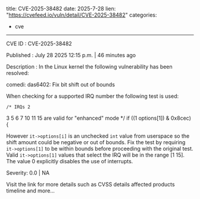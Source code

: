  
title: CVE-2025-38482
date: 2025-7-28
lien: "https://cvefeed.io/vuln/detail/CVE-2025-38482"
categories:
  - cve
---

CVE ID : CVE-2025-38482

Published :  July 28
2025
12:15 p.m. | 46 minutes ago

Description : In the Linux kernel
the following vulnerability has been resolved:

comedi: das6402: Fix bit shift out of bounds

When checking for a supported IRQ number
the following test is used:

	/* IRQs 2
3
5
6
7
10
11
15 are valid for "enhanced" mode */
	if ((1 options[1]) & 0x8cec) {

However
`it->options[i]` is an unchecked `int` value from userspace
so
the shift amount could be negative or out of bounds.  Fix the test by
requiring `it->options[1]` to be within bounds before proceeding with
the original test.  Valid `it->options[1]` values that select the IRQ
will be in the range [1
15]. The value 0 explicitly disables the use of
interrupts.

Severity: 0.0 | NA

Visit the link for more details
such as CVSS details
affected products
timeline
and more...
